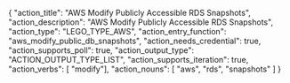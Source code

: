 {
"action_title": "AWS Modify Publicly Accessible RDS Snapshots",
"action_description": "AWS Modify Publicly Accessible RDS Snapshots",
"action_type": "LEGO_TYPE_AWS",
"action_entry_function": "aws_modify_public_db_snapshots",
"action_needs_credential": true,
"action_supports_poll": true,
"action_output_type": "ACTION_OUTPUT_TYPE_LIST",
"action_supports_iteration": true,
"action_verbs": [ "modify"],
"action_nouns": [
"aws",
"rds",
"snapshots"
]
}
